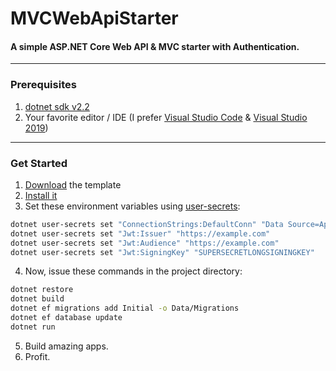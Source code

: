 # MVCWebApiStarter
#### A simple ASP.NET Core Web API & MVC starter with Authentication.

------

### Prerequisites
1. [dotnet sdk v2.2](https://dotnet.microsoft.com/download/dotnet-core/2.2)
2. Your favorite editor / IDE (I prefer [Visual Studio Code](https://code.visualstudio.com) & [Visual Studio 2019](https://visualstudio.microsoft.com))

------

### Get Started
1. [Download](https://github.com/TheBinaryGuy/MVCWebApiStarter/releases/) the template
2. [Install it](https://docs.microsoft.com/en-us/visualstudio/ide/how-to-locate-and-organize-project-and-item-templates)
3. Set these environment variables using [user-secrets](https://docs.microsoft.com/en-us/aspnet/core/security/app-secrets):
```bash
dotnet user-secrets set "ConnectionStrings:DefaultConn" "Data Source=App.db"
dotnet user-secrets set "Jwt:Issuer" "https://example.com"
dotnet user-secrets set "Jwt:Audience" "https://example.com"
dotnet user-secrets set "Jwt:SigningKey" "SUPERSECRETLONGSIGNINGKEY"
```
4. Now, issue these commands in the project directory:
```bash
dotnet restore
dotnet build
dotnet ef migrations add Initial -o Data/Migrations
dotnet ef database update
dotnet run
```
5. Build amazing apps.
6. Profit.
